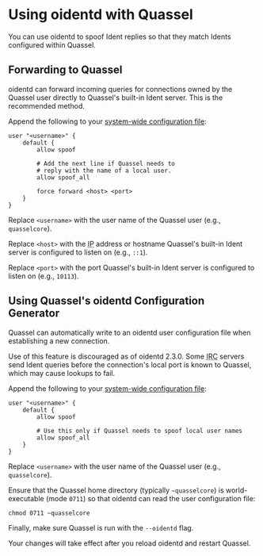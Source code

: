 <!--
Copyright (c)  2018-2020  Janik Rabe

Permission is granted to copy, distribute and/or modify this document
under the terms of the GNU Free Documentation License, Version 1.3
or any later version published by the Free Software Foundation;
with no Invariant Sections, no Front-Cover Texts, and no Back-Cover Texts.
A copy of the license is included in the file 'COPYING.DOC'
-->

# Using oidentd with Quassel

You can use oidentd to spoof Ident replies so that they match Idents configured
within Quassel.

## Forwarding to Quassel

oidentd can forward incoming queries for connections owned by the Quassel user
directly to Quassel's built-in Ident server.
This is the recommended method.

Append the following to your [system-wide configuration file][sys-conf]:

```
user "<username>" {
	default {
		allow spoof

		# Add the next line if Quassel needs to
		# reply with the name of a local user.
		allow spoof_all

		force forward <host> <port>
	}
}
```

Replace `<username>` with the user name of the Quassel user (e.g.,
`quasselcore`).

Replace `<host>` with the <abbr title="Internet Protocol">IP</abbr> address or
hostname Quassel's built-in Ident server is configured to listen on (e.g.,
`::1`).

Replace `<port>` with the port Quassel's built-in Ident server is configured to
listen on (e.g., `10113`).

## Using Quassel's oidentd Configuration Generator

Quassel can automatically write to an oidentd user configuration file when
establishing a new connection.

Use of this feature is discouraged as of oidentd 2.3.0.
Some <abbr title="Internet Relay Chat">IRC</abbr> servers send Ident queries
before the connection's local port is known to Quassel, which may cause lookups
to fail.

Append the following to your [system-wide configuration file][sys-conf]:

```
user "<username>" {
	default {
		allow spoof

		# Use this only if Quassel needs to spoof local user names
		allow spoof_all
	}
}
```

Replace `<username>` with the user name of the Quassel user (e.g.,
`quasselcore`).

Ensure that the Quassel home directory (typically `~quasselcore`) is
world-executable (mode `0711`) so that oidentd can read the user configuration
file:

```
chmod 0711 ~quasselcore
```

Finally, make sure Quassel is run with the `--oidentd` flag.

Your changes will take effect after you reload oidentd and restart Quassel.

[sys-conf]: ../getting-started/configuration/index.md#system-wide-configuration-file
